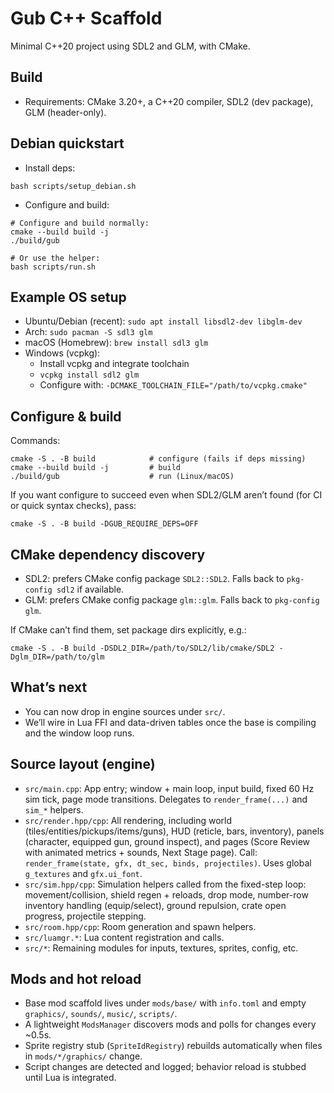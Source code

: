 Gub C++ Scaffold
=================

Minimal C++20 project using SDL2 and GLM, with CMake.

Build
-----

- Requirements: CMake 3.20+, a C++20 compiler, SDL2 (dev package), GLM (header-only).

Debian quickstart
-----------------

- Install deps:

```
bash scripts/setup_debian.sh
```

- Configure and build:

```
# Configure and build normally:
cmake --build build -j
./build/gub

# Or use the helper:
bash scripts/run.sh
```

Example OS setup
----------------

- Ubuntu/Debian (recent): `sudo apt install libsdl2-dev libglm-dev`
- Arch: `sudo pacman -S sdl3 glm`
- macOS (Homebrew): `brew install sdl3 glm`
- Windows (vcpkg):
  - Install vcpkg and integrate toolchain
  - `vcpkg install sdl2 glm`
  - Configure with: `-DCMAKE_TOOLCHAIN_FILE="/path/to/vcpkg.cmake"`

Configure & build
-----------------

Commands:

```
cmake -S . -B build            # configure (fails if deps missing)
cmake --build build -j         # build
./build/gub                    # run (Linux/macOS)
```

If you want configure to succeed even when SDL2/GLM aren’t found (for CI or quick syntax checks), pass:

```
cmake -S . -B build -DGUB_REQUIRE_DEPS=OFF
```

CMake dependency discovery
--------------------------

- SDL2: prefers CMake config package `SDL2::SDL2`. Falls back to `pkg-config sdl2` if available.
- GLM: prefers CMake config package `glm::glm`. Falls back to `pkg-config glm`.

If CMake can’t find them, set package dirs explicitly, e.g.:

```
cmake -S . -B build -DSDL2_DIR=/path/to/SDL2/lib/cmake/SDL2 -Dglm_DIR=/path/to/glm
```

What’s next
-----------

- You can now drop in engine sources under `src/`.
- We’ll wire in Lua FFI and data-driven tables once the base is compiling and the window loop runs.

Source layout (engine)
----------------------

- `src/main.cpp`: App entry; window + main loop, input build, fixed 60 Hz sim tick, page mode transitions. Delegates to `render_frame(...)` and `sim_*` helpers.
- `src/render.hpp/cpp`: All rendering, including world (tiles/entities/pickups/items/guns), HUD (reticle, bars, inventory), panels (character, equipped gun, ground inspect), and pages (Score Review with animated metrics + sounds, Next Stage page). Call: `render_frame(state, gfx, dt_sec, binds, projectiles)`. Uses global `g_textures` and `gfx.ui_font`.
- `src/sim.hpp/cpp`: Simulation helpers called from the fixed-step loop: movement/collision, shield regen + reloads, drop mode, number-row inventory handling (equip/select), ground repulsion, crate open progress, projectile stepping.
- `src/room.hpp/cpp`: Room generation and spawn helpers.
- `src/luamgr.*`: Lua content registration and calls.
- `src/*`: Remaining modules for inputs, textures, sprites, config, etc.

Mods and hot reload
-------------------

- Base mod scaffold lives under `mods/base/` with `info.toml` and empty `graphics/`, `sounds/`, `music/`, `scripts/`.
- A lightweight `ModsManager` discovers mods and polls for changes every ~0.5s.
- Sprite registry stub (`SpriteIdRegistry`) rebuilds automatically when files in `mods/*/graphics/` change.
- Script changes are detected and logged; behavior reload is stubbed until Lua is integrated.
